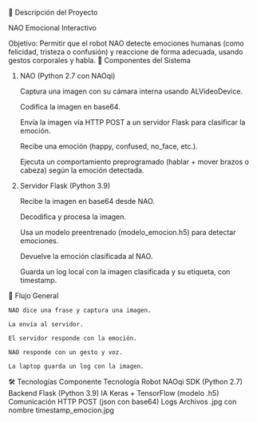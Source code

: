 🧠 Descripción del Proyecto

NAO Emocional Interactivo

Objetivo:
Permitir que el robot NAO detecte emociones humanas (como felicidad, tristeza o confusión) y reaccione de forma adecuada, usando gestos corporales y habla.
🧩 Componentes del Sistema
1. NAO (Python 2.7 con NAOqi)

    Captura una imagen con su cámara interna usando ALVideoDevice.

    Codifica la imagen en base64.

    Envía la imagen vía HTTP POST a un servidor Flask para clasificar la emoción.

    Recibe una emoción (happy, confused, no_face, etc.).

    Ejecuta un comportamiento preprogramado (hablar + mover brazos o cabeza) según la emoción detectada.

2. Servidor Flask (Python 3.9)

    Recibe la imagen en base64 desde NAO.

    Decodifica y procesa la imagen.

    Usa un modelo preentrenado (modelo_emocion.h5) para detectar emociones.

    Devuelve la emoción clasificada al NAO.

    Guarda un log local con la imagen clasificada y su etiqueta, con timestamp.

🎯 Flujo General

    NAO dice una frase y captura una imagen.

    La envía al servidor.

    El servidor responde con la emoción.

    NAO responde con un gesto y voz.

    La laptop guarda un log con la imagen.

🛠️ Tecnologías
Componente	Tecnología
Robot	NAOqi SDK (Python 2.7)
Backend	Flask (Python 3.9)
IA	Keras + TensorFlow (modelo .h5)
Comunicación	HTTP POST (json con base64)
Logs	Archivos .jpg con nombre timestamp_emocion.jpg